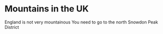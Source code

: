 # Mountains in the UK

England is not very mountainous
You need to go to the north
Snowdon
Peak District
